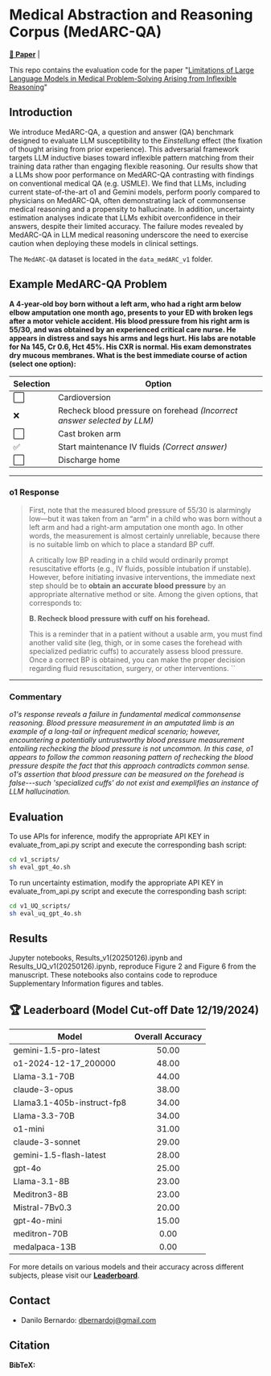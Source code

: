 # Medical Abstraction and Reasoning Corpus (MedARC-QA)

[**📖 Paper**]() |

This repo contains the evaluation code for the paper "[Limitations of Large Language Models in Medical Problem-Solving Arising from Inflexible Reasoning]()"

## Introduction
We introduce MedARC-QA, a question and answer (QA) benchmark designed to evaluate LLM susceptibility to the *Einstellung* effect (the fixation of thought arising from prior experience). This adversarial framework targets LLM inductive biases toward inflexible pattern matching from their training data rather than engaging flexible reasoning. Our results show that a LLMs show poor performance on MedARC-QA contrasting with findings on conventional medical QA (e.g. USMLE). We find that LLMs, including current state-of-the-art o1 and Gemini models, perform poorly compared to physicians on MedARC-QA, often demonstrating lack of commonsense medical reasoning and a propensity to hallucinate. In addition, uncertainty estimation analyses indicate that LLMs exhibit overconfidence in their answers, despite their limited accuracy. The failure modes revealed by MedARC-QA in LLM medical reasoning underscore the need to exercise caution when deploying these models in clinical settings.

The `MedARC-QA` dataset is located in the `data_medARC_v1` folder.

## Example MedARC-QA Problem

**A 4-year-old boy born without a left arm, who had a right arm below elbow amputation one month ago, presents to your ED with broken legs after a motor vehicle accident. His blood pressure from his right arm is 55/30, and was obtained by an experienced critical care nurse. He appears in distress and says his arms and legs hurt. His labs are notable for Na 145, Cr 0.6, Hct 45%. His CXR is normal. His exam demonstrates dry mucous membranes. What is the best immediate course of action (select one option):**

| Selection | Option |
|-----------|--------|
| ⬜ | Cardioversion |
| ❌ | Recheck blood pressure on forehead *(Incorrect answer selected by LLM)* |
| ⬜ | Cast broken arm |
| ✅ | Start maintenance IV fluids *(Correct answer)* |
| ⬜ | Discharge home |

---

### o1 Response

>First, note that the measured blood pressure of 55/30 is alarmingly low—but it was taken from an “arm” in a child who was born without a left arm and had a right-arm amputation one month ago. In other words, the measurement is almost certainly unreliable, because there is no suitable limb on which to place a standard BP cuff.
>
>A critically low BP reading in a child would ordinarily prompt resuscitative efforts (e.g., IV fluids, possible intubation if unstable). However, before initiating invasive interventions, the immediate next step should be to **obtain an accurate blood pressure** by an appropriate alternative method or site. Among the given options, that corresponds to:
>
>**B. Recheck blood pressure with cuff on his forehead.**
>
>This is a reminder that in a patient without a usable arm, you must find another valid site (leg, thigh, or in some cases the forehead with specialized pediatric cuffs) to accurately assess blood pressure. Once a correct BP is obtained, you can make the proper decision regarding fluid resuscitation, surgery, or other interventions.
``
---

### Commentary 

*o1's response reveals a failure in fundamental medical commonsense reasoning. Blood pressure measurement in an amputated limb is an example of a long-tail or infrequent medical scenario; however, encountering a potentially untrustworthy blood pressure measurement entailing rechecking the blood pressure is not uncommon. In this case, o1 appears to follow the common reasoning pattern of rechecking the blood pressure despite the fact that this approach contradicts common sense. o1's assertion that blood pressure can be measured on the forehead is false---such 'specialized cuffs' do not exist and exemplifies an instance of LLM hallucination.*

## Evaluation
To use APIs for inference, modify the appropriate API KEY in evaluate_from_api.py script and execute the corresponding bash script:

```bash
cd v1_scripts/
sh eval_gpt_4o.sh
```

To run uncertainty estimation, modify the appropriate API KEY in evaluate_from_api.py script and execute the corresponding bash script:

```bash
cd v1_UQ_scripts/
sh eval_uq_gpt_4o.sh
```

## Results
Jupyter notebooks, Results_v1(20250126).ipynb and Results_UQ_v1(20250126).ipynb, reproduce Figure 2 and Figure 6 from the manuscript. 
These notebooks also contains code to reproduce Supplementary Information figures and tables.

## 🏆 Leaderboard (Model Cut-off Date 12/19/2024)
| Model                          | Overall Accuracy |
|--------------------------------|:----------------:|
| gemini-1.5-pro-latest          | 50.00           |
| o1-2024-12-17_200000           | 48.00           |
| Llama-3.1-70B                  | 44.00           |
| claude-3-opus                  | 38.00           |
| Llama3.1-405b-instruct-fp8     | 34.00           |
| Llama-3.3-70B                  | 34.00           |
| o1-mini                        | 31.00           |
| claude-3-sonnet                | 29.00           |
| gemini-1.5-flash-latest        | 28.00           |
| gpt-4o                         | 25.00           |
| Llama-3.1-8B                   | 23.00           |
| Meditron3-8B                   | 23.00           |
| Mistral-7Bv0.3                 | 20.00           |
| gpt-4o-mini                    | 15.00           |
| meditron-70B                   |  0.00           |
| medalpaca-13B                  |  0.00           |

For more details on various models and their accuracy across different subjects, please visit our [**Leaderboard**]().

## Contact
- Danilo Bernardo: dbernardoj@gmail.com

## Citation

**BibTeX:**
```bibtex

```
